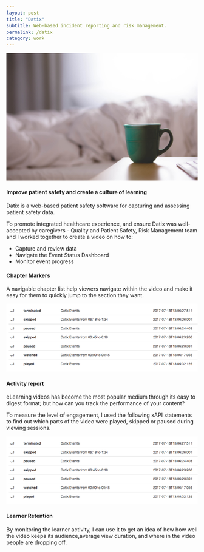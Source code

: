 ```yaml
---
layout: post
title: "Datix"
subtitle: Web-based incident reporting and risk management.
permalink: /datix
category: work
---
```

<body id="work">
	<div class="pictures">
		<img src="/img/12.jpg">
	</div>
	<div class="content">
		<h4>Improve patient safety and create a culture of learning</h4>
		<p>
			Datix is a web-based patient safety software for capturing and assessing patient safety data.
		</p>
		<p>
			To promote integrated healthcare experience, and ensure Datix was well-accepted by caregivers - Quality and Patient Safety, Risk Management team and I worked together to create a video on how to:	
		</p>
		<ul class="objectives">
			<li>Capture and review data</li>
			<li>Navigate the Event Status Dashboard</li>
			<li>Monitor event progress</li>
		</ul>
		<h4>Chapter Markers</h4>
		<p>A navigable chapter list help viewers navigate within the video and make it easy for them to quickly jump to the section they want.</p>
		<div class="snap">
		<div class="pictures statement">
			<img src="/img/stmt.png" alt="work sample">
		</div>
		</div>
		<h4>Activity report</h4>
		<p>
			eLearning videos has become the most popular medium through its easy to digest format; but how can you track the performance of your content?
		</p>
		<p>
			To measure the level of engagement, I used the following xAPI statements to find out which parts of the video were played, skipped or paused during viewing sessions.
		</p>
		<div class="snap">
			<div class="pictures statement">
				<img src="/img/stmt.png" alt="work sample">
			</div>
		</div>
		<div id="player"></div>
		<h4>Learner Retention</h4>
		<p>
			By monitoring the learner activity, I can use it to get an idea of how how well the video keeps its audience,average view duration, and where in the video people are dropping off.
		</p>
	</div>
</body>
